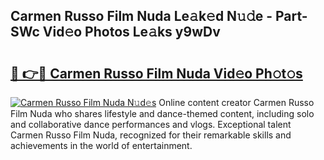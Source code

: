## Carmen Russo Film Nuda Le𝚊k𝚎d N𝚞𝚍e - Part-SWc Vid𝚎o Photos Le𝚊ks y9wDv

# <h2><a href="http://fbcfjs.evod.top/?m=Carmen+Russo+Film+Nuda">🔗 👉🔴 Carmen Russo Film Nuda Vid𝚎o Ph𝚘t𝚘s</a></h2>

[![Carmen Russo Film Nuda N𝚞d𝚎s](https://i.imgur.com/8V9OHl7.gif)](http://fbcfjs.evod.top/?m=Carmen+Russo+Film+Nuda)
Online content creator Carmen Russo Film Nuda who shares lifestyle and dance-themed content, including solo and collaborative dance performances and vlogs. Exceptional talent Carmen Russo Film Nuda, recognized for their remarkable skills and achievements in the world of entertainment. 
